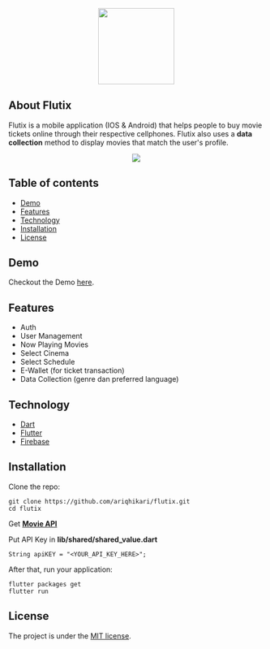 <p align="center"><a href="https://play.google.com/store/apps/details?id=com.ariqhh.flutix"><img src="https://raw.githubusercontent.com/ariqhikari/flutix/main/github/logo.png" width="150"></a></p>

## About Flutix

Flutix is a mobile application (IOS & Android) that helps people to buy movie tickets online through their respective cellphones. Flutix also uses a **data collection** method to display movies that match the user's profile.

<p align="center"><a href="https://play.google.com/store/apps/details?id=com.ariqhh.flutix"><img src="https://raw.githubusercontent.com/ariqhikari/flutix/main/github/mockup.jpg"></a></p>

## Table of contents

+ [Demo](#demo)
+ [Features](#features)
+ [Technology](#technology)
+ [Installation](#installation)
+ [License](#license)

## Demo

Checkout the Demo [here](play.google.com/store/apps/details?id=com.ariqhh.flutix).

## Features

- Auth
- User Management
- Now Playing Movies
- Select Cinema
- Select Schedule
- E-Wallet (for ticket transaction)
- Data Collection (genre dan preferred language)

## Technology

- [Dart](https://dart.dev/)
- [Flutter](https://flutter.dev/)
- [Firebase](https://firebase.google.com/)

## Installation

Clone the repo:
```shell
git clone https://github.com/ariqhikari/flutix.git
cd flutix
```

Get [**Movie API**](https://developers.themoviedb.org/3/getting-started/introduction)

Put API Key in **lib/shared/shared_value.dart**
```shell
String apiKEY = "<YOUR_API_KEY_HERE>";
```

After that, run your application:
```shell
flutter packages get
flutter run
```

## License

The project is under the [MIT license](https://github.com/ariqhikari/flutix/blob/main/LICENSE).

